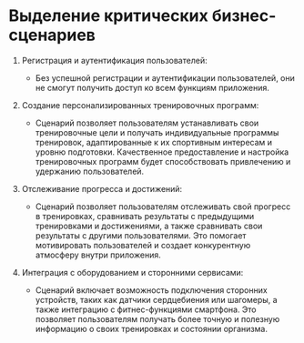 # Выделение критических бизнес-сценариев

1. Регистрация и аутентификация пользователей:
   - Без успешной регистрации и аутентификации пользователей, они не смогут получить доступ ко всем функциям приложения.

2. Создание персонализированных тренировочных программ:
   - Сценарий позволяет пользователям устанавливать свои тренировочные цели и получать индивидуальные программы тренировок, адаптированные к их спортивным интересам и уровню подготовки. Качественное предоставление и настройка тренировочных программ будет способствовать привлечению и удержанию пользователей.

3. Отслеживание прогресса и достижений:
   - Сценарий позволяет пользователям отслеживать свой прогресс в тренировках, сравнивать результаты с предыдущими тренировками и достижениями, а также сравнивать свои результаты с другими пользователями. Это помогает мотивировать пользователей и создает конкурентную атмосферу внутри приложения.

4. Интеграция с оборудованием и сторонними сервисами:
   - Сценарий включает возможность подключения сторонних устройств, таких как датчики сердцебиения или шагомеры, а также интеграцию с фитнес-функциями смартфона. Это позволяет пользователям получать более точную и полезную информацию о своих тренировках и состоянии организма.